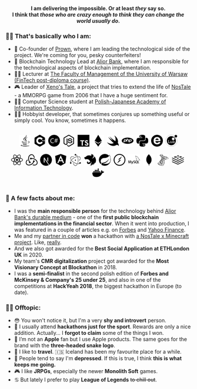 <!--<h1 align="center">Hey, I'm Piotr. But you can also call me Xeno.</h1>-->
<h4 align="center">I am delivering the impossible. Or at least <i>they</i> say so.<br>
I think that <i>those who are crazy enough to think they can change the world usually do</i>.</h4>

### 💁‍♂️ That's basically who I am:

- 🎩 Co-founder of [Prown](https://prown.io), where I am leading the technological side of the project. We're coming for you, pesky counterfeiters!
- 🏦 Blockchain Technology Lead at [Alior Bank](https://aliorbank.pl), where I am responsible for the technological aspects of blockchain implementation.
- 👨‍🏫 Lecturer at [The Faculty of Management of the University of Warsaw (FinTech post-diploma course)](https://podyplomowe.wz.uw.edu.pl/fintech/).
- 🎮 Leader of [Xeno's Tale](https://xenostale.pl), a project that tries to extend the life of [NosTale](https://nostale.com) - a MMORPG game from 2006 that I have a huge sentiment for.
- 👨‍🎓 Computer Science student at [Polish-Japanese Academy of Information Technology](https://www.pja.edu.pl/en/).
- 🧙‍♂️ Hobbyist developer, that sometimes conjures up something useful or simply cool. You know, sometimes it happens.

<br>
<div align="center">
<img src="icons/java.svg" width="32" />&nbsp;
<img src="icons/cplusplus.svg" width="32" />&nbsp;
<img src="icons/csharp.svg" width="32" />&nbsp;
<img src="icons/node-dot-js.svg" width="32" />&nbsp;
<img src="icons/typescript.svg" width="32" />&nbsp;
<img src="icons/ethereum.svg" width="32" />&nbsp;
<img src="icons/swift.svg" width="32" />&nbsp;
<img src="icons/php.svg" width="32" />&nbsp;
<img src="icons/python.svg" width="32" />&nbsp;
<img src="icons/embarcadero.svg" width="32" />&nbsp;
<img src="icons/lua.svg" width="32" />
</div>
<br>
<div align="center">
<img src="icons/react.svg" width="32" />&nbsp;
<img src="icons/redux.svg" width="32" />&nbsp;
<img src="icons/next-dot-js.svg" width="32" />&nbsp;
<img src="icons/angular.svg" width="32" />&nbsp;
<img src="icons/electron.svg" width="32" />&nbsp;
<img src="icons/nestjs.svg" width="32" />&nbsp;
<img src="icons/spring.svg" width="32" />&nbsp;
<img src="icons/socket-dot-io.svg" width="32" />&nbsp;
<img src="icons/mysql.svg" width="32" />&nbsp;
<img src="icons/mongodb.svg" width="32" />&nbsp;
<img src="icons/microsoftsqlserver.svg" width="32" />&nbsp;
<img src="icons/redis.svg" width="32" />&nbsp;
<img src="icons/docker.svg" width="32" />
</div>
<br>

### 📖 A few facts about me:

- I was the **main responsible person** for the technology behind [Alior Bank's durable medium](https://dokumenty.aliorbank.pl) - one of the **first public blockchain implementations in the financial sector**. When it went into production, I was featured in a couple of articles e.g. on [Forbes](https://www.forbes.com/sites/hanktucker/2019/06/17/polish-bank-alior-uses-public-ethereum-blockchain-for-new-document-authentication-feature/#1294720344a6) and [Yahoo Finance](https://finance.yahoo.com/news/polish-bank-verifies-documents-ethereum-224800320.html).
- Me and my [partner in code](https://github.com/marcellobardus) **won** a hackathon with [a NosTale x Minecraft project](https://www.youtube.com/watch?v=O5K6ja4KtkM). Like, [really](https://blog.chronologic.network/whacked-blocks-whats-the-state-of-blockchain-in-poland-3182da837eb3).
- And we also got awarded for the **Best Social Application at ETHLondon UK** in 2020.
- My team's **CMR digitalization** project got awarded for the **Most Visionary Concept at Blockathon** in 2018.
- I was a **semi-finalist** in the second polish edition of **Forbes and McKinsey & Company's 25 under 25**, and also in one of the competitions at **HackYeah 2018**, the biggest hackathon in Europe (to date).

### 🧘‍♂️ Offtopic:

- 😳 You won't notice it, but I'm a very **shy and introvert** person.
- 🎽 I usually attend **hackathons just for the sport**. Rewards are only a nice addition. Actually... I **forgot to claim** some of the things I won.
- 🍍 I’m not an **Apple** fan but I use Apple products. The same goes for the brand with the **three-headed snake logo**.
- 🧭 I like to **travel**. 🇮🇸 Iceland has been my favourite place for a while.
- 🌙 People tend to say I'm **depressed**. If this is true, I think **this is what keeps me going.**
- 🎮 I like **JRPGs**, especially the newer **Monolith Soft** games.
- ♋ But lately I prefer to play **League of Legends** ~~to chill out~~.
